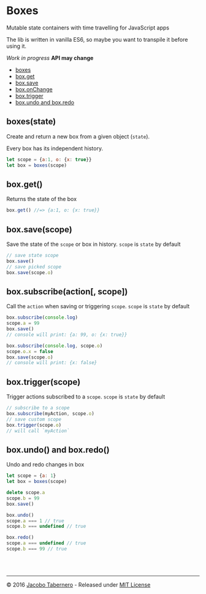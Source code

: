 Boxes
=====

Mutable state containers with time travelling for JavaScript apps

The lib is written in vanilla ES6, so maybe you want to transpile it before using it.

*Work in progress* **API may change**


- [boxes](#boxes-api)
- [box.get](#box-get-api)
- [box.save](#box-save-api)
- [box.onChange](#box-onChange-api)
- [box.trigger](#box-trigger-api)
- [box.undo and box.redo](#box-undo-redo-api)



<a name="boxes-api"></a>
## boxes(state)

Create and return a new box from a given object (`state`).

Every box has its independent history.

```js
let scope = {a:1, o: {x: true}}
let box = boxes(scope)
```



<a name="box-get-api"></a>
## box.get()

Returns the state of the box

```js
box.get() //=> {a:1, o: {x: true}}
```



<a name="box-save-api"></a>
## box.save(scope)

Save the state of the `scope` or box in history. `scope` is `state` by default

```js
// save state scope
box.save()
// save picked scope
box.save(scope.o)
```



<a name="box-subscribe-api"></a>
## box.subscribe(action[, scope])

Call the `action` when saving or triggering `scope`. `scope` is `state` by default

```js
box.subscribe(console.log)
scope.a = 99
box.save()
// console will print: {a: 99, o: {x: true}}

box.subscribe(console.log, scope.o)
scope.o.x = false
box.save(scope.o)
// console will print: {x: false}
```



<a name="box-trigger-api"></a>
## box.trigger(scope)

Trigger actions subscribed to a `scope`. `scope` is `state` by default

```js
// subscribe to a scope
box.subscribe(myAction, scope.o)
// save custom scope
box.trigger(scope.o)
// will call `myAction`
```



<a name="box-undo-redo-api"></a>
## box.undo() and box.redo()

Undo and redo changes in box

```js
let scope = {a: 1}
let box = boxes(scope)

delete scope.a
scope.b = 99
box.save()

box.undo()
scope.a === 1 // true
scope.b === undefined // true

box.redo()
scope.a === undefined // true
scope.b === 99 // true
```

<br><br>

---

© 2016 [Jacobo Tabernero](https://github.com/jacoborus) - Released under [MIT License](https://raw.github.com/jacoborus/boxes/master/LICENSE)
